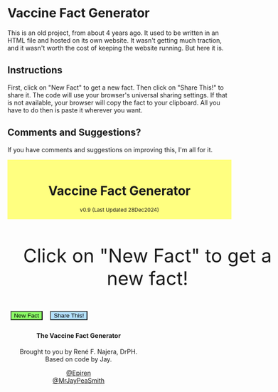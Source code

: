 # Vaccine Fact Generator
This is an old project, from about 4 years ago. It used to be written in an HTML file and hosted on its own website. It wasn't getting much traction, and it wasn't worth the cost of keeping the website running. But here it is.

## Instructions
First, click on "New Fact" to get a new fact. Then click on "Share This!" to share it.
The code will use your browser's universal sharing settings. If that is not available, your browser will copy the fact to your clipboard. All you have to do then is paste it wherever you want.

## Comments and Suggestions?
If you have comments and suggestions on improving this, I'm all for it.

<div class="container">
  <div class="row flex-top flex-center">
    <header class="border shadow">
      <h1>Vaccine Fact Generator</h1>
      <small>v0.9 (Last Updated 28Dec2024)</small>
    </header>
  </div>
  <div class="row flex-center" style="width: 80%;">
    <main class="card">
      <p class="quote card-body center" id="newQuoteSection">Click on "New Fact" to get a new fact!</p>
    </main>
  </div>
  <div class="row flex-center">
    <button id="newQuoteButton" class="btn-large new-quote-button" onClick="getQuote()">New Fact</button>
    <button id="shareButton" class="btn-large tweet-button" onClick="shareQuote()">Share This!</button>
  </div>

  <div class="row flex-bottom flex-center">
    <div class="card" style="width: 20rem;">
      <div class="card-body">
        <h4 class="card-title">The Vaccine Fact Generator</h4>
        <p class="card-text">Brought to you by René F. Najera, DrPH.</br>Based on code by Jay.</p>
        <a class="card-link" href="https://twitter.com/epiren">@Epiren</a><br>
        <a class="card-link" href="https://twitter.com/mrjaypeasmith">@MrJayPeaSmith</a><br>
      </div>
    </div>
  </div>
</div>

<script>
  // Quotes
  let quotes = [
    "Immunization prevents 3.5-5 million deaths every year from diseases like diphtheria, tetanus, pertussis, influenza, and measles.",
    "Global immunization efforts have saved 154 million lives over the past 50 years.",
    "Measles vaccination alone has saved nearly 94 million lives since 1974.",
    "Vaccination has enabled more than 20 million people to walk today who would otherwise have been paralyzed by polio."
  ];

  function getQuote() {
    var randomNumber = Math.floor(Math.random() * quotes.length);
    document.getElementById('newQuoteSection').innerHTML = quotes[randomNumber];
  }

  function shareQuote() {
    const generatedQuote = document.getElementById('newQuoteSection').innerHTML;

    if (navigator.share) {
      navigator.share({
        title: 'Vaccine Fact',
        text: generatedQuote,
        url: window.location.href
      }).then(() => {
        console.log('Thanks for sharing!');
      }).catch((error) => {
        console.error('Error sharing:', error);
      });
    } else {
      alert('Your browser does not support sharing. Please copy and paste the fact manually.');
    }
  }
</script>

<style>
  header {
    padding: 1em;
    background-color: #ffff80;
    margin-top: 1em;
    text-align: center;
  }

  .quote {
    font-size: 3em;
  }

  .btn-large {
    margin: 0.5em;
  }

  #button:active {
    box-shadow: 0 0 0 0;
  }

  .card {
    text-align: center;
    width: 45em;
  }

  .new-quote-button {
    background-color: #8cff66;
  }

  .tweet-button {
    background-color: #b3e0ff;
  }
</style>
